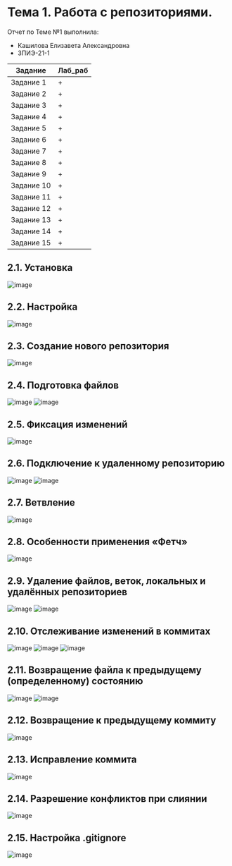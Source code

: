 # Тема 1. Работа с репозиториями.
Отчет по Теме №1 выполнила:
- Кашилова Елизавета Александровна
- ЗПИЭ-21-1

| Задание | Лаб_раб |
| ------ | ------ |
| Задание 1 | + |
| Задание 2 | + |
| Задание 3 | + |
| Задание 4 | + |
| Задание 5 | + |
| Задание 6 | + |
| Задание 7 | + |
| Задание 8 | + |
| Задание 9 | + |
| Задание 10 | + |
| Задание 11 | + |
| Задание 12 | + |
| Задание 13 | + |
| Задание 14 | + |
| Задание 15 | + |

## 2.1. Установка
![image](https://github.com/golonr1na/Software_Engineering_python/assets/36787577/bce463b3-c69e-4c96-9642-580e3a05ca27)

## 2.2. Настройка
![image](https://github.com/golonr1na/Software_Engineering_python/assets/36787577/97afcc2e-0fe6-4199-a30a-e48ad9bab7ef)
## 2.3. Создание нового репозитория
![image](https://github.com/golonr1na/Software_Engineering_python/assets/36787577/7a901ede-17f9-4b5f-bfdb-945fee0db663)

## 2.4. Подготовка файлов
![image](https://github.com/golonr1na/Software_Engineering_python/assets/36787577/0b470a46-6b31-4ae5-997c-3897cf9fbdc2)
![image](https://github.com/golonr1na/Software_Engineering_python/assets/36787577/11d3eabe-0c5b-4e7c-b15d-a72b834b58df)

## 2.5. Фиксация изменений
![image](https://github.com/golonr1na/Software_Engineering_python/assets/36787577/fd7fbb93-2c6f-4287-b39e-12cfc966d999)

## 2.6. Подключение к удаленному репозиторию
![image](https://github.com/golonr1na/Software_Engineering_python/assets/36787577/9fc1ba28-eaed-4ccd-83bb-f37f38d4b6d1)
![image](https://github.com/golonr1na/Software_Engineering_python/assets/36787577/9bc2e4f1-e2c7-4012-ba91-779900373d85)

## 2.7. Ветвление
![image](https://github.com/golonr1na/Software_Engineering_python/assets/36787577/1a304632-38d3-4859-b271-11a527db05c7)

## 2.8. Особенности применения «Фетч»
![image](https://github.com/golonr1na/Software_Engineering_python/assets/36787577/1582e2a5-457c-4a09-af41-ace8d97c86f3)

## 2.9. Удаление файлов, веток, локальных и удалённых репозиториев
![image](https://github.com/golonr1na/Software_Engineering_python/assets/36787577/29e6d854-a764-4090-889f-a7faf1a1d71a)
![image](https://github.com/golonr1na/Software_Engineering_python/assets/36787577/fb186cac-32bc-4cb9-bd21-94c5456456fe)

## 2.10. Отслеживание изменений в коммитах
![image](https://github.com/golonr1na/Software_Engineering_python/assets/36787577/a02eec5a-ba7d-4987-a9f7-eae43bde12f3)
![image](https://github.com/golonr1na/Software_Engineering_python/assets/36787577/44c9f7a3-3079-4663-95b3-56bb9c2ccbfb)
![image](https://github.com/golonr1na/Software_Engineering_python/assets/36787577/25756231-0ea3-44b6-afb7-5e0be417cbc4)
## 2.11. Возвращение файла к предыдущему (определенному) состоянию
![image](https://github.com/golonr1na/Software_Engineering_python/assets/36787577/c6c5dd20-c527-4b79-9e71-cf53ef838a79)
![image](https://github.com/golonr1na/Software_Engineering_python/assets/36787577/dfee0131-f544-4da7-97d2-178854357e16)

## 2.12. Возвращение к предыдущему коммиту
![image](https://github.com/golonr1na/Software_Engineering_python/assets/36787577/c71ccbbb-2444-4225-9729-7c64b7442ca8)

## 2.13. Исправление коммита
![image](https://github.com/golonr1na/Software_Engineering_python/assets/36787577/f8503be1-c8da-4882-a3f6-070e45997d8a)

## 2.14. Разрешение конфликтов при слиянии
![image](https://github.com/golonr1na/Software_Engineering_python/assets/36787577/64786f66-1fd8-4c15-9fdf-1956853af4b0)

## 2.15. Настройка .gitignore
![image](https://github.com/golonr1na/Software_Engineering_python/assets/36787577/67edf28f-3761-471d-a1ff-f53b32b00c6e)
